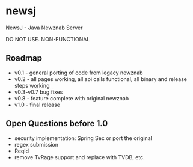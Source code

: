 # newsj
NewsJ - Java Newznab Server

DO NOT USE. NON-FUNCTIONAL

## Roadmap
* v0.1 - general porting of code from legacy newznab
* v0.2 - all pages working, all api calls functional, all binary and release steps working
* v0.3-v0.7 bug fixes
* v0.8 - feature complete with original newznab
* v1.0 - final release

## Open Questions before 1.0
* security implementation: Spring Sec or port the original
* regex submission
* ReqId
* remove TvRage support and replace with TVDB, etc.
